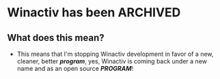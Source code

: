 # Winactiv has been ARCHIVED
## What does this mean?
- This means that I'm stopping Winactiv development in favor of a new, cleaner, better ***program***, yes, Winactiv is coming back under a new name and as an open source ***PROGRAM***!

